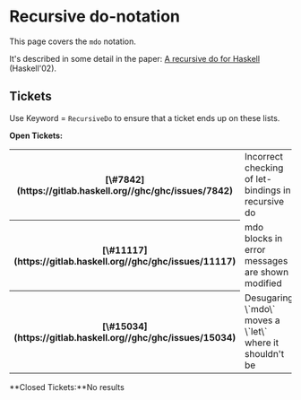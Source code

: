 # Recursive do-notation


This page covers the `mdo` notation.


It's described in some detail in the paper: [ A recursive do for Haskell](http://leventerkok.github.io/papers/recdo.pdf) (Haskell'02).

## Tickets


Use Keyword = `RecursiveDo` to ensure that a ticket ends up on these lists.

**Open Tickets:**

<table><tr><th>[\#7842](https://gitlab.haskell.org//ghc/ghc/issues/7842)</th>
<td>Incorrect checking of let-bindings in recursive do</td></tr>
<tr><th>[\#11117](https://gitlab.haskell.org//ghc/ghc/issues/11117)</th>
<td>mdo blocks in error messages are shown modified</td></tr>
<tr><th>[\#15034](https://gitlab.haskell.org//ghc/ghc/issues/15034)</th>
<td>Desugaring \`mdo\` moves a \`let\` where it shouldn't be</td></tr></table>

**Closed Tickets:**No results